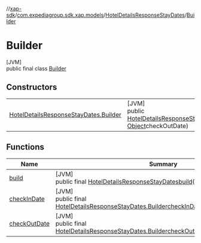 //[xap-sdk](../../../../index.md)/[com.expediagroup.sdk.xap.models](../../index.md)/[HotelDetailsResponseStayDates](../index.md)/[Builder](index.md)

# Builder

[JVM]\
public final class [Builder](index.md)

## Constructors

| | |
|---|---|
| [HotelDetailsResponseStayDates.Builder](-hotel-details-response-stay-dates.-builder.md) | [JVM]<br>public [HotelDetailsResponseStayDates.Builder](index.md)[HotelDetailsResponseStayDates.Builder](-hotel-details-response-stay-dates.-builder.md)([Object](https://docs.oracle.com/javase/8/docs/api/java/lang/Object.html)checkInDate, [Object](https://docs.oracle.com/javase/8/docs/api/java/lang/Object.html)checkOutDate) |

## Functions

| Name | Summary |
|---|---|
| [build](build.md) | [JVM]<br>public final [HotelDetailsResponseStayDates](../index.md)[build](build.md)() |
| [checkInDate](check-in-date.md) | [JVM]<br>public final [HotelDetailsResponseStayDates.Builder](index.md)[checkInDate](check-in-date.md)([Object](https://docs.oracle.com/javase/8/docs/api/java/lang/Object.html)checkInDate) |
| [checkOutDate](check-out-date.md) | [JVM]<br>public final [HotelDetailsResponseStayDates.Builder](index.md)[checkOutDate](check-out-date.md)([Object](https://docs.oracle.com/javase/8/docs/api/java/lang/Object.html)checkOutDate) |
